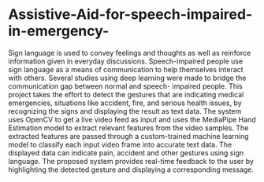 # Assistive-Aid-for-speech-impaired-in-emergency-
Sign language is used to convey feelings and thoughts as well as
reinforce information given in everyday discussions. Speech-impaired
people use sign language as a means of communication to help
themselves interact with others. Several studies using deep learning were
made to bridge the communication gap between normal and speech-
impaired people. This project takes the effort to detect the gestures that
are indicating medical emergencies, situations like accident, fire, and
serious health issues, by recognizing the signs and displaying the result
as text data. The system uses OpenCV to get a live video feed as input
and uses the MediaPipe Hand Estimation model to extract relevant
features from the video samples. The extracted features are passed
through a custom-trained machine learning model to classify each input
video frame into accurate text data. The displayed data can indicate pain,
accident and other gestures using sign language. The proposed system
provides real-time feedback to the user by highlighting the detected
gesture and displaying a corresponding message.
